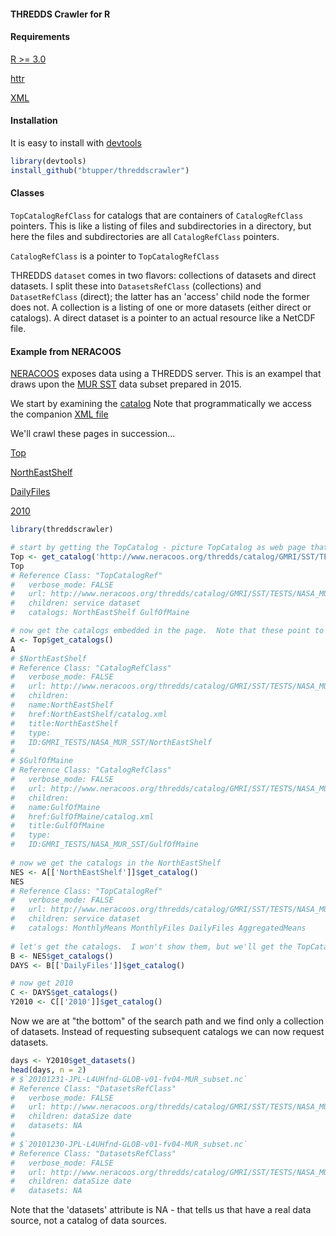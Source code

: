 #### THREDDS Crawler for R


#### Requirements

[R >= 3.0](http://cran.r-project.org)

[httr](http://cran.r-project.org/web/packages/httr/index.html)

[XML](http://cran.r-project.org/web/packages/XML/index.html)

#### Installation

It is easy to install with [devtools](https://cran.r-project.org/web/packages/devtools/index.html)

```R
library(devtools)
install_github("btupper/threddscrawler")
```

#### Classes

`TopCatalogRefClass` for catalogs that are containers of `CatalogRefClass` pointers.  This is like a listing of files and subdirectories in a directory, but here the files and subdirectories are all `CatalogRefClass` pointers. 

`CatalogRefClass` is a pointer to `TopCatalogRefClass`  
 
THREDDS `dataset` comes in two flavors: collections of datasets and direct datasets.  I split these into  `DatasetsRefClass` (collections) and `DatasetRefClass` (direct); the latter has an 'access' child node the former does not.  A collection is a listing of one or more datasets (either direct or catalogs).  A direct dataset is a pointer to an actual resource like a NetCDF file.

#### Example from NERACOOS

[NERACOOS](http://www.neracoos.org) exposes data using a THREDDS server.  This is an exampel that draws upon the [MUR SST](https://podaac.jpl.nasa.gov/dataset/JPL-L4UHfnd-GLOB-MUR) data subset prepared in 2015.

We start by examining the [catalog](http://www.neracoos.org/thredds/catalog/GMRI/SST/TESTS/NASA_MUR_SST/catalog.html)  Note that programmatically we access the companion [XML file](http://www.neracoos.org/thredds/catalog/GMRI/SST/TESTS/NASA_MUR_SST/catalog.xml)


We'll crawl these pages in succession...

[Top](http://www.neracoos.org/thredds/catalog/GMRI/SST/TESTS/NASA_MUR_SST/catalog.html)

[NorthEastShelf](http://www.neracoos.org/thredds/catalog/GMRI/SST/TESTS/NASA_MUR_SST/NorthEastShelf/catalog.html)

[DailyFiles](http://www.neracoos.org/thredds/catalog/GMRI/SST/TESTS/NASA_MUR_SST/NorthEastShelf/DailyFiles/catalog.hml)

[2010](http://www.neracoos.org/thredds/catalog/GMRI/SST/TESTS/NASA_MUR_SST/NorthEastShelf/DailyFiles/2010/catalog.html)




```R
library(threddscrawler)

# start by getting the TopCatalog - picture TopCatalog as web page that list one or more catalogs.
Top <- get_catalog('http://www.neracoos.org/thredds/catalog/GMRI/SST/TESTS/NASA_MUR_SST/catalog.xml')
Top
# Reference Class: "TopCatalogRef"
#   verbose_mode: FALSE
#   url: http://www.neracoos.org/thredds/catalog/GMRI/SST/TESTS/NASA_MUR_SST/catalog.xml
#   children: service dataset
#   catalogs: NorthEastShelf GulfOfMaine

# now get the catalogs embedded in the page.  Note that these point to other TopCatalogs.
A <- Top$get_catalogs()
A
# $NorthEastShelf
# Reference Class: "CatalogRefClass"
#   verbose_mode: FALSE
#   url: http://www.neracoos.org/thredds/catalog/GMRI/SST/TESTS/NASA_MUR_SST/NorthEastShelf/catalog.xml
#   children: 
#   name:NorthEastShelf
#   href:NorthEastShelf/catalog.xml
#   title:NorthEastShelf
#   type:
#   ID:GMRI_TESTS/NASA_MUR_SST/NorthEastShelf
# 
# $GulfOfMaine
# Reference Class: "CatalogRefClass"
#   verbose_mode: FALSE
#   url: http://www.neracoos.org/thredds/catalog/GMRI/SST/TESTS/NASA_MUR_SST/GulfOfMaine/catalog.xml
#   children: 
#   name:GulfOfMaine
#   href:GulfOfMaine/catalog.xml
#   title:GulfOfMaine
#   type:
#   ID:GMRI_TESTS/NASA_MUR_SST/GulfOfMaine
  
# now we get the catalogs in the NorthEastShelf   
NES <- A[['NorthEastShelf']]$get_catalog()
NES
# Reference Class: "TopCatalogRef"
#   verbose_mode: FALSE
#   url: http://www.neracoos.org/thredds/catalog/GMRI/SST/TESTS/NASA_MUR_SST/NorthEastShelf/catalog.xml
#   children: service dataset
#   catalogs: MonthlyMeans MonthlyFiles DailyFiles AggregatedMeans
  
# let's get the catalogs.  I won't show them, but we'll get the TopCatalog for the 'DailyFiles'
B <- NES$get_catalogs()
DAYS <- B[['DailyFiles']]$get_catalog()

# now get 2010
C <- DAYS$get_catalogs()
Y2010 <- C[['2010']]$get_catalog()
```

Now we are at "the bottom" of the search path and we find only a collection of datasets.  Instead of requesting subsequent catalogs we can now request datasets.  

```R
days <- Y2010$get_datasets()
head(days, n = 2)
# $`20101231-JPL-L4UHfnd-GLOB-v01-fv04-MUR_subset.nc`
# Reference Class: "DatasetsRefClass"
#   verbose_mode: FALSE
#   url: http://www.neracoos.org/thredds/catalog/GMRI/SST/TESTS/NASA_MUR_SST/NorthEastShelf/DailyFiles/2010/20101231-JPL-L4UHfnd-GLOB-v01-fv04-MUR_subset.nc
#   children: dataSize date
#   datasets: NA
# 
# $`20101230-JPL-L4UHfnd-GLOB-v01-fv04-MUR_subset.nc`
# Reference Class: "DatasetsRefClass"
#   verbose_mode: FALSE
#   url: http://www.neracoos.org/thredds/catalog/GMRI/SST/TESTS/NASA_MUR_SST/NorthEastShelf/DailyFiles/2010/20101230-JPL-L4UHfnd-GLOB-v01-fv04-MUR_subset.nc
#   children: dataSize date
#   datasets: NA
```

Note that the 'datasets' attribute is NA - that tells us that have a real data source, not a catalog of data sources.
